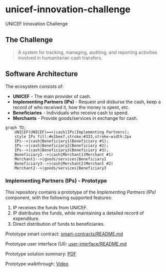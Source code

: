 # unicef-innovation-challenge
UNICEF Innovation Challenge

## The Challenge

> A system for tracking, managing, auditing, and reporting activities involved in humanitarian cash transfers.

## Software Architecture

The ecosystem consists of:

- **UNICEF** - The main provider of cash.
- **Implementing Partners (IPs)** - Request and disburse the cash, keep a record of who received it, how the money is spent, etc.
- **Beneficiaries** - Individuals who receive cash to spend.
- **Merchants** - Provide goods/services in exchange for cash.

```mermaid
graph TD;
    UNICEF(UNICEF)==>|cash|IPs(Implementing Partners);
    style IPs fill:#e1bee7,stroke:#333,stroke-width:2px
    IPs-->|cash|Beneficiary1(Beneficiary #1);
    IPs-->|cash|Beneficiary2(Beneficiary #2);
    IPs-->|cash|Beneficiary3(Beneficiary #3);
    Beneficiary1-->|cash|Merchant1(Merchant #1)
    Merchant1-->|goods/services|Beneficiary1
    Beneficiary3-->|cash|Merchant2(Merchant #2)
    Merchant2-->|goods/services|Beneficiary3
```

### Implementing Partners (IPs) - Prototype

This repository contains a prototype of the _Implementing Partners (IPs)_ component, with the following supported features:

1. IP receives the funds from UNICEF.
1. IP distributes the funds, while maintaining a detailed record of expenditure.
1. Direct distribution of funds to beneficiaries.

Prototype smart contract: [smart-contracts/README.md](smart-contracts/README.md)

Prototype user interface (UI): [user-interface/README.md](user-interface/README.md)

Prototype solution summary: [PDF](https://github.com/jo-elimu/unicef-innovation-challenge/releases/download/0.0.1/Jo_Grimstad_Solution_Summary.pdf)

Prototype walkthrough: [Video](https://github.com/jo-elimu/unicef-innovation-challenge/releases/download/0.0.1/Jo_Grimstad_Walkthrough.mp4)
